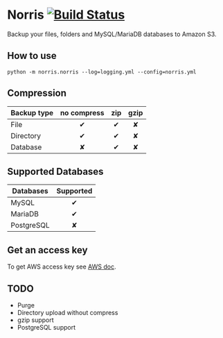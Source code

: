 # Norris [![Build Status](https://travis-ci.org/alexandrevicenzi/norris-backup.svg?branch=master)](https://travis-ci.org/alexandrevicenzi/norris-backup)

Backup your files, folders and MySQL/MariaDB databases to Amazon S3.

## How to use

`python -m norris.norris --log=logging.yml --config=norris.yml`

## Compression

Backup type |no compress|zip|gzip|
------------|:---------:|:-:|:--:|
File        | ✔         | ✔ | ✘  |
Directory   | ✔         | ✔ | ✘  |
Database    | ✘         | ✔ | ✘  |

## Supported Databases

Databases  |Supported|
-----------|:-------:|
MySQL      | ✔       |
MariaDB    | ✔       |
PostgreSQL | ✘       |


## Get an access key

To get AWS access key see [AWS doc](http://docs.aws.amazon.com/AWSSimpleQueueService/latest/SQSGettingStartedGuide/AWSCredentials.html).

## TODO

- Purge
- Directory upload without compress
- gzip support
- PostgreSQL support
